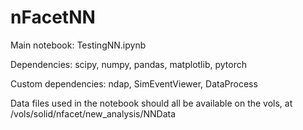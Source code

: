 # nFacetNN

Main notebook: TestingNN.ipynb

Dependencies: scipy, numpy, pandas, matplotlib, pytorch

Custom dependencies: ndap, SimEventViewer, DataProcess

Data files used in the notebook should all be available on the vols, at /vols/solid/nfacet/new_analysis/NNData
